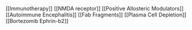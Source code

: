 [[Immunotherapy]]
[[NMDA receptor]]
[[Positive Allosteric Modulators]]
[[Autoimmune Encephalitis]]
[[Fab Fragments]]
[[Plasma Cell Depletion]]
[[Bortezomib Ephrin-b2]]
